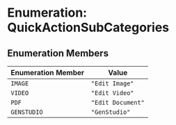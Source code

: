 # Enumeration: QuickActionSubCategories

## Enumeration Members

| Enumeration Member | Value |
| ------ | ------ |
| `IMAGE` | `"Edit Image"` |
| `VIDEO` | `"Edit Video"` |
| `PDF` | `"Edit Document"` |
| `GENSTUDIO` | `"GenStudio"` |
